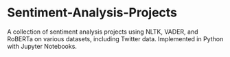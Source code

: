 # Sentiment-Analysis-Projects
A collection of sentiment analysis projects using NLTK, VADER, and RoBERTa on various datasets, including Twitter data. Implemented in Python with Jupyter Notebooks.
